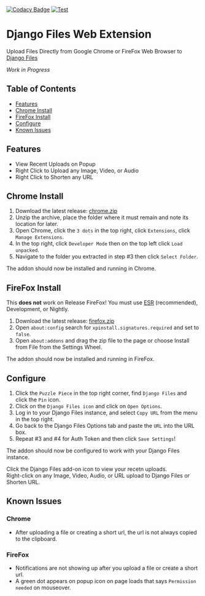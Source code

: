 [![Codacy Badge](https://app.codacy.com/project/badge/Grade/7842944ada6b4c7ebb4f9dc83ed6a654)](https://app.codacy.com/gh/django-files/web-extension/dashboard?utm_source=gh&utm_medium=referral&utm_content=&utm_campaign=Badge_grade)
[![Test](https://github.com/django-files/web-extension/actions/workflows/test.yaml/badge.svg)](https://github.com/django-files/web-extension/actions/workflows/test.yaml)
# Django Files Web Extension

Upload Files Directly from Google Chrome or FireFox Web Browser to [Django Files](https://github.com/django-files/django-files)

_Work in Progress_

## Table of Contents

*   [Features](#features)
*   [Chrome Install](#chrome-install)
*   [FireFox Install](#firefox-install)
*   [Configure](#configure)
*   [Known Issues](#known-issues)

## Features

-   View Recent Uploads on Popup
-   Right Click to Upload any Image, Video, or Audio
-   Right Click to Shorten any URL

## Chrome Install

1.  Download the latest release: [chrome.zip](https://github.com/django-files/web-extension/releases/latest/download/chrome.zip)
1.  Unzip the archive, place the folder where it must remain and note its location for later.
1.  Open Chrome, click the `3 dots` in the top right, click `Extensions`, click `Manage Extensions`.
1.  In the top right, click `Developer Mode` then on the top left click `Load unpacked`.
1.  Navigate to the folder you extracted in step #3 then click `Select Folder`.

The addon should now be installed and running in Chrome. 

## FireFox Install

This **does not** work on Release FireFox! You must use [ESR](https://www.mozilla.org/en-CA/firefox/all/#product-desktop-esr) (recommended), Development, or Nightly.

1.  Download the latest release: [firefox.zip](https://github.com/django-files/web-extension/releases/latest/download/firefox.zip)
1.  Open `about:config` search for `xpinstall.signatures.required` and set to `false`.
1.  Open `about:addons` and drag the zip file to the page or choose Install from File from the Settings Wheel.

The addon should now be installed and running in FireFox.

## Configure

1.  Click the `Puzzle Piece` in the top right corner, find `Django Files` and click the `Pin` icon.
1.  Click on the `Django Files icon` and click on `Open Options`.
1.  Log in to your Django Files instance, and select `Copy URL` from the menu in the top right.
1.  Go back to the Django Files Options tab and paste the `URL` into the URL box.
1.  Repeat #3 and #4 for Auth Token and then click `Save Settings`!

The addon should now be configured to work with your Django Files instance.

Click the Django Files add-on icon to view your recetn uploads.  
Right-click on any Image, Video, Audio, or URL upload to Django Files or Shorten URL.  

## Known Issues

### Chrome

-   After uploading a file or creating a short url, the url is not always copied to the clipboard.

### FireFox

-   Notifications are not showing up after you upload a file or create a short url.
-   A green dot appears on popup icon on page loads that says `Permission needed` on mouseover.
